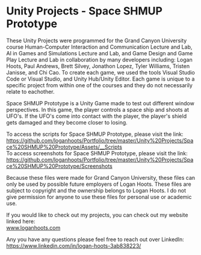 # Unity Projects - Space SHMUP Prototype #

These Unity Projects were programmed for the Grand Canyon University course Human-Computer Interaction and Communication Lecture and Lab, AI in Games and Simulations Lecture and Lab, and Game Design and Game Play Lecture and Lab in collaboration by many developers including: Logan Hoots, Paul Andrews, Brett Silvey, Jonathon Lopez, Tyler Williams, Tristen Janisse, and Chi Cao. To create each game, we used the tools Visual Studio Code or Visual Studio, and Unity Hub/Unity Editor. Each game is unique to a specific project from within one of the courses and they do not necessarily relate to eachother.

Space SHMUP Prototype is a Unity Game made to test out different window perspectives. In this game, the player controls a space ship and shoots at UFO's. If the UFO's come into contact with the player, the player's shield gets damaged and they become closer to losing.

To access the scripts for Space SHMUP Prototype, please visit the link:\
 https://github.com/loganhoots/Portfolio/tree/master/Unity%20Projects/Space%20SHMUP%20Prototype/Assets/__Scripts \
To access screenshots for Space SHMUP Prototype, please visit the link:\
 https://github.com/loganhoots/Portfolio/tree/master/Unity%20Projects/Space%20SHMUP%20Prototype/Screenshots
 
Because these files were made for Grand Canyon University, these files can only be used by possible future employers of Logan Hoots. These files are subject to copyright and the ownership belongs to Logan Hoots. I do not give permission for anyone to use these files for personal use or academic use.

If you would like to check out my projects, you can check out my website linked here:\
 www.loganhoots.com

Any you have any questions please feel free to reach out over LinkedIn:\
  https://www.linkedin.com/in/logan-hoots-3ab838223/
